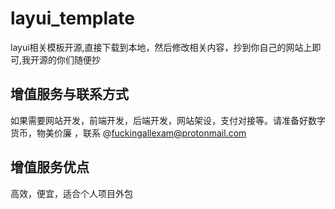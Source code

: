 # layui_template
layui相关模板开源,直接下载到本地，然后修改相关内容，抄到你自己的网站上即可,我开源的你们随便抄

## 增值服务与联系方式
如果需要网站开发，前端开发，后端开发，网站架设，支付对接等。请准备好数字货币，物美价廉
，联系 @fuckingallexam@protonmail.com

## 增值服务优点
高效，便宜，适合个人项目外包
